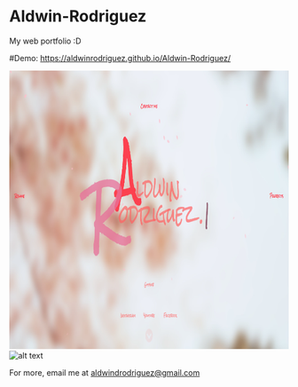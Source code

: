 # Aldwin-Rodriguez
My web portfolio :D

#Demo: https://aldwinrodriguez.github.io/Aldwin-Rodriguez/  


<img src="screenshots/1.png" alt="alt text" width="921" height="502">  
<img src="screenshots/aldwin.gif" alt="alt text" width="960" height="540">  

For more, email me at aldwindrodriguez@gmail.com
